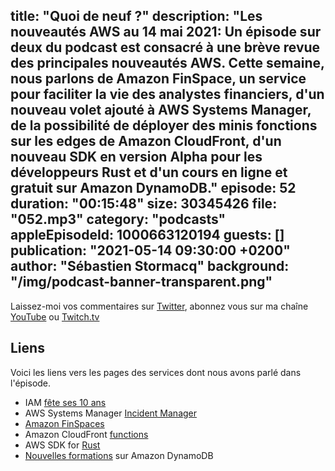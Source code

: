 title: "Quoi de neuf ?"
description: "Les nouveautés AWS au 14 mai 2021: Un épisode sur deux du podcast est consacré à une brève revue des principales nouveautés AWS.  Cette semaine, nous parlons de Amazon FinSpace, un service pour faciliter la vie des analystes financiers, d'un nouveau volet ajouté à AWS Systems Manager, de la possibilité de déployer des minis fonctions sur les edges de Amazon CloudFront, d'un nouveau SDK en version Alpha pour les développeurs Rust et d'un cours en ligne et gratuit sur Amazon DynamoDB."
episode: 52
duration: "00:15:48"
size: 30345426
file: "052.mp3"
category: "podcasts"
appleEpisodeId: 1000663120194
guests: []
publication: "2021-05-14 09:30:00 +0200"
author: "Sébastien Stormacq"
background: "/img/podcast-banner-transparent.png"
---

Laissez-moi vos commentaires sur [Twitter](https://twitter.com/sebsto), abonnez vous sur ma chaîne [YouTube](https://www.youtube.com/sebsto) ou [Twitch.tv](https://www.twitch.tv/sebAWS)

## Liens

Voici les liens vers les pages des services dont nous avons parlé dans l'épisode.

- IAM [fête ses 10 ans](https://aws.amazon.com/blogs/aws/happy-10th-birthday-aws-identity-and-access-management/)
- AWS Systems Manager [Incident Manager](https://aws.amazon.com/es/blogs/aws/resolve-it-incidents-faster-with-incident-manager-a-new-capability-of-aws-systems-manager/)
- [Amazon FinSpaces](https://aws.amazon.com/es/blogs/aws/amazon-finspace-simplifies-data-management-and-analytics-for-financial-services/)
- Amazon CloudFront [functions](https://aws.amazon.com/es/blogs/aws/introducing-cloudfront-functions-run-your-code-at-the-edge-with-low-latency-at-any-scale/)
- AWS SDK for [Rust](https://aws.amazon.com/es/blogs/developer/a-new-aws-sdk-for-rust-alpha-launch/)
- [Nouvelles formations](https://www.aws.training/Details/Curriculum?id=65583) sur Amazon DynamoDB